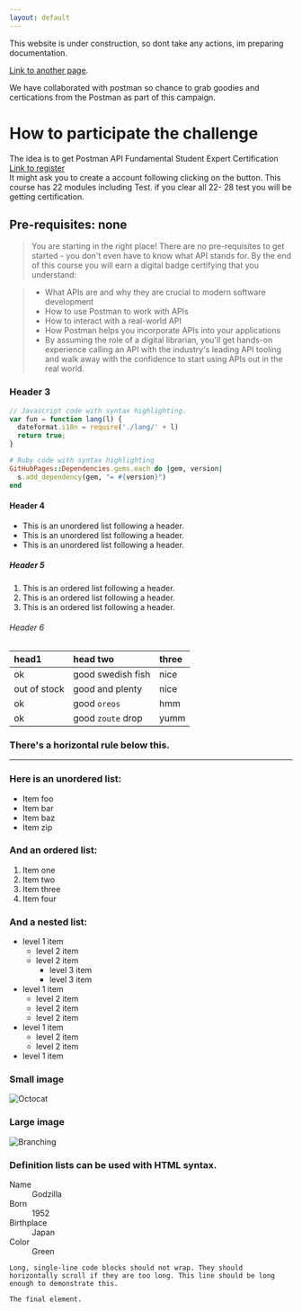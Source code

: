 ```yaml
---
layout: default
---
```


This website is under construction, so dont take any actions, im preparing documentation.

[Link to another page](./another-page.html).

We have collaborated with postman so chance to grab goodies and certications from the Postman as part of this campaign. 

# How to participate the challenge

The idea is to get Postman API Fundamental Student Expert Certification [Link to register](https://academy.postman.com/path/postman-api-fundamentals-student-expert) <br>
It might ask you to create a account following clicking on the button. This course has 22 modules including Test. if you clear all 22- 28 test you will be getting certification.

## Pre-requisites: none

> You are starting in the right place! 
>There are no pre-requisites to get started - you don't even have to know what API stands for. By the end of this course you will earn a digital badge certifying that you understand:

> - What APIs are and why they are crucial to modern software development<br>
> - How to use Postman to work with APIs <br>
> - How to interact with a real-world API <br>
> - How Postman helps you incorporate APIs into your applications<br>
> - By assuming the role of a digital librarian, you'll get hands-on experience calling an API with the industry's leading API tooling and walk away with the confidence to start using APIs out in the real world. <br>

### Header 3

```js
// Javascript code with syntax highlighting.
var fun = function lang(l) {
  dateformat.i18n = require('./lang/' + l)
  return true;
}
```

```ruby
# Ruby code with syntax highlighting
GitHubPages::Dependencies.gems.each do |gem, version|
  s.add_dependency(gem, "= #{version}")
end
```

#### Header 4

*   This is an unordered list following a header.
*   This is an unordered list following a header.
*   This is an unordered list following a header.

##### Header 5

1.  This is an ordered list following a header.
2.  This is an ordered list following a header.
3.  This is an ordered list following a header.

###### Header 6

| head1        | head two          | three |
|:-------------|:------------------|:------|
| ok           | good swedish fish | nice  |
| out of stock | good and plenty   | nice  |
| ok           | good `oreos`      | hmm   |
| ok           | good `zoute` drop | yumm  |

### There's a horizontal rule below this.

* * *

### Here is an unordered list:

*   Item foo
*   Item bar
*   Item baz
*   Item zip

### And an ordered list:

1.  Item one
1.  Item two
1.  Item three
1.  Item four

### And a nested list:

- level 1 item
  - level 2 item
  - level 2 item
    - level 3 item
    - level 3 item
- level 1 item
  - level 2 item
  - level 2 item
  - level 2 item
- level 1 item
  - level 2 item
  - level 2 item
- level 1 item

### Small image

![Octocat](https://github.githubassets.com/images/icons/emoji/octocat.png)

### Large image

![Branching](https://guides.github.com/activities/hello-world/branching.png)


### Definition lists can be used with HTML syntax.

<dl>
<dt>Name</dt>
<dd>Godzilla</dd>
<dt>Born</dt>
<dd>1952</dd>
<dt>Birthplace</dt>
<dd>Japan</dd>
<dt>Color</dt>
<dd>Green</dd>
</dl>

```
Long, single-line code blocks should not wrap. They should horizontally scroll if they are too long. This line should be long enough to demonstrate this.
```

```
The final element.
```
